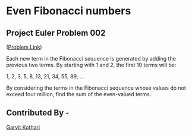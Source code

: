 # Even Fibonacci numbers
## Project Euler Problem 002

  ([Problem Link](https://projecteuler.net/problem=2))

Each new term in the Fibonacci sequence is generated by adding the previous two terms. By starting with 1 and 2, the first 10 terms will be:

1, 2, 3, 5, 8, 13, 21, 34, 55, 89, ...

By considering the terms in the Fibonacci sequence whose values do not exceed four million, find the sum of the even-valued terms.

## Contributed By -
[Garvit Kothari](https://github.com/Garvit-k)